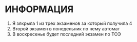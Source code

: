 # ИНФОРМАЦИЯ 

1. Я зякрыла 1 из трех экзаменов за который получила 4
2. Второй экзамен в понедельник по нему автомат 
3. В воскресенье будет последний экзамен по ТОЭ